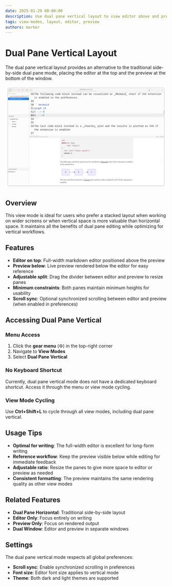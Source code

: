 ```yaml
---
date: 2025-01-29 00:00:00
description: Use dual pane vertical layout to view editor above and preview below
tags: view-modes, layout, editor, preview
authors: marker
---
```


# Dual Pane Vertical Layout

The dual pane vertical layout provides an alternative to the traditional side-by-side dual pane mode, placing the editor at the top and the preview at the bottom of the window.

![Vertical layout view with editor on top and preview below](./media/02_vertical_layout.png)

## Overview

This view mode is ideal for users who prefer a stacked layout when working on wider screens or when vertical space is more valuable than horizontal space. It maintains all the benefits of dual pane editing while optimizing for vertical workflows.

## Features

- **Editor on top**: Full-width markdown editor positioned above the preview
- **Preview below**: Live preview rendered below the editor for easy reference
- **Adjustable split**: Drag the divider between editor and preview to resize panes
- **Minimum constraints**: Both panes maintain minimum heights for usability
- **Scroll sync**: Optional synchronized scrolling between editor and preview (when enabled in preferences)

## Accessing Dual Pane Vertical

### Menu Access
1. Click the **gear menu** (⚙️) in the top-right corner
2. Navigate to **View Modes**
3. Select **Dual Pane Vertical**

### No Keyboard Shortcut
Currently, dual pane vertical mode does not have a dedicated keyboard shortcut. Access it through the menu or view mode cycling.

### View Mode Cycling
Use **Ctrl+Shift+L** to cycle through all view modes, including dual pane vertical.

## Usage Tips

- **Optimal for writing**: The full-width editor is excellent for long-form writing
- **Reference workflow**: Keep the preview visible below while editing for immediate feedback
- **Adjustable ratio**: Resize the panes to give more space to editor or preview as needed
- **Consistent formatting**: The preview maintains the same rendering quality as other view modes

## Related Features

- **Dual Pane Horizontal**: Traditional side-by-side layout
- **Editor Only**: Focus entirely on writing
- **Preview Only**: Focus on rendered output
- **Dual Window**: Editor and preview in separate windows

## Settings

The dual pane vertical mode respects all global preferences:
- **Scroll sync**: Enable synchronized scrolling in preferences
- **Font size**: Editor font size applies to vertical mode
- **Theme**: Both dark and light themes are supported